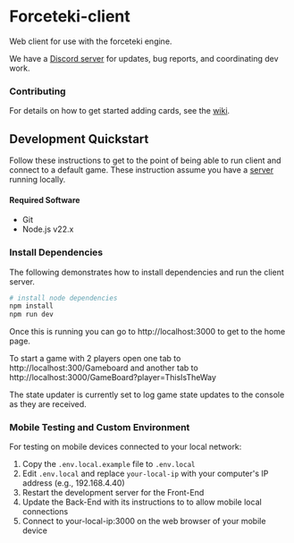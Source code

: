 # Forceteki-client
Web client for use with the forceteki engine.

We have a [Discord server](https://discord.gg/N6ZgcZ3SfA) for updates, bug reports, and coordinating dev work.

### Contributing
For details on how to get started adding cards, see the [wiki](https://github.com/SWU-Karabast/forceteki/wiki).

## Development Quickstart
Follow these instructions to get to the point of being able to run client and connect to a default game. These instruction assume you have a [server](https://github.com/SWU-Karabast/forceteki/wiki) running locally.

#### Required Software
* Git
* Node.js v22.x

### Install Dependencies
The following demonstrates how to install dependencies and run the client server.

```bash
# install node dependencies
npm install
npm run dev
```

Once this is running you can go to http://localhost:3000 to get to the home page. 

To start a game with 2 players open one tab to http://localhost:300/Gameboard and another tab to http://localhost:3000/GameBoard?player=ThisIsTheWay

The state updater is currently set to log game state updates to the console as they are received. 

### Mobile Testing and Custom Environment

For testing on mobile devices connected to your local network:

1. Copy the `.env.local.example` file to `.env.local`
2. Edit `.env.local` and replace `your-local-ip` with your computer's IP address (e.g., 192.168.4.40)
3. Restart the development server for the Front-End
4. Update the Back-End with its instructions to to allow mobile local connections
5. Connect to your-local-ip:3000 on the web browser of your mobile device
